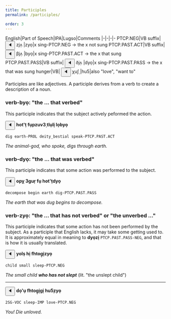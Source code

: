 ```yaml
---
title: Participles
permalink: /participles/

order: 3
---
```


English|Part of Speech|IPA|Lugso|Comments
|-|-|-|-
PTCP.NEG|VB suffix|<span class='spoken '> <button class='speak' type='button' data-ipa='zjʌ̣'>🔈</button> <span class='ipa'>zjʌ̣</span> </span>|zyọ|x sing-PTCP.NEG -> the x not sung
PTCP.PAST.ACT|VB suffix|<span class='spoken '> <button class='speak' type='button' data-ipa='βjʌ̣'>🔈</button> <span class='ipa'>βjʌ̣</span> </span>|byọ|x sing-PTCP.PAST.ACT -> the x that sung
PTCP.PAST.PASS|VB suffix|<span class='spoken '> <button class='speak' type='button' data-ipa='ðjʌ̣'>🔈</button> <span class='ipa'>ðjʌ̣</span> </span>|dyọ|x sing-PTCP.PAST.PASS -> the x that was sung
hunger|VB|<span class='spoken '> <button class='speak' type='button' data-ipa='χuʃ̣'>🔈</button> <span class='ipa'>χuʃ̣</span> </span>|hu5̣|also "love", "want to"

Participles are like adjectives. A participle derives from a verb to create a description of a noun. 

### verb-byọ: "the ... that verbed" 

This participle indicates that the subject actively peformed the action.

<span class='spoken btnOnly'> <button class='speak' type='button' data-ipa='χʌθʔθ̣ fụɸzuvʒ̣ θɮụɮị̣ ɮʌ̣βjə̣'>🔈</button>  </span> <strong>hot'ṭ fụpzuv3̣ tlụlị̣ lọbyọ</strong>

`dig earth-PROL deity_bestial speak-PTCP.PAST.ACT`

_The animal-god, who spoke, digs through earth._

### verb-dyọ: "the ... that was verbed"

This participle indicates that some action was performed to the subject.

<span class='spoken btnOnly'> <button class='speak' type='button' data-ipa='ʌɸj̣ ʒɣuɻ̣ fụ χʌθʔθ̣ðjə̣'>🔈</button>  </span> <strong>opỵ 3guṛ fụ hot'ṭdyọ</strong>

`decompose begin earth dig-PTCP.PAST.PASS`

_The earth that was dug begins to decompose._

### verb-zyọ: "the ... that has not verbed" or "the unverbed ..."

This participle indicates that some action has not been performed by the subject. As a participle that English lacks, it may take some getting used to. It is approximately equal in meaning to **dyọzị** `PTCP.PAST.PASS-NEG`, and that is how it is usually translated.

<span class='spoken btnOnly'> <button class='speak' type='button' data-ipa='jʌɮṣ χị fχθʌɣ̣ị̣zjə̣'>🔈</button>  </span> <strong>yolṣ hị fhtog̣ị̣zyọ</strong>

`child small sleep-PTCP.NEG`

_The small child **who has not slept**_ (lit. "the unslept child")

---

<span class='spoken btnOnly'> <button class='speak' type='button' data-ipa='ðʌ̣ʔụ fχθʌɣ̣ị̣ɣị χuʃ̣zjə̣'>🔈</button>  </span> <strong>dọ'ụ fhtog̣ị̣gị hu5̣zyọ</strong>

`2SG-VOC sleep-IMP love-PTCP.NEG`

_You! Die unloved._

